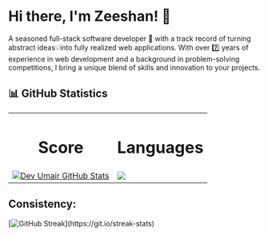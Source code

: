 # Hi there, I'm Zeeshan! 👋

A seasoned full-stack software developer 🚀 with a track record of turning abstract ideas💡into fully realized web applications. With over 7️⃣ years of experience in web development and a background in problem-solving competitions, I bring a unique blend of skills and innovation to your projects.

## 📊 GitHub Statistics

<table>
  <tr>
    <th><h1>Score</h1></th>
    <th><h1>Languages</h1></th>
  </tr>
  <tr>
    <td>
<a href="https://github.com/zeeshan965/zeeshan965">
  <img align="center" src="https://github-readme-stats.vercel.app/api?username=zeeshan965&show_icons=true&line_height=27&count_private=true&title_color=#00ccff&text_color=c9cacc&icon_color=2bbc8a&bg_color=000000" alt="Dev Umair GitHub Stats" />
</a>
    </td>
    <td>
    <a href="https://github.com/zeeshan965/github-readme-stats">
  <img align="center" src="https://github-readme-stats.vercel.app/api/top-langs/?username=zeeshan965&theme=highcontrast" />
</a>
</td>
  </tr>
  </table>


## Consistency:

[![GitHub Streak](https://github-readme-streak-stats.herokuapp.com/?user=zeeshan965&theme=highcontrast&layout=compa")](https://git.io/streak-stats)
